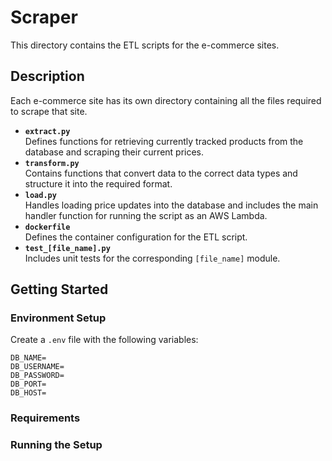 # Scraper
This directory contains the ETL scripts for the e-commerce sites.

## Description
Each e-commerce site has its own directory containing all the files required to scrape that site.
- **`extract.py`**  
  Defines functions for retrieving currently tracked products from the database and scraping their current prices.
- **`transform.py`**  
  Contains functions that convert data to the correct data types and structure it into the required format.
- **`load.py`**  
  Handles loading price updates into the database and includes the main handler function for running the script as an AWS Lambda.
- **`dockerfile`**  
  Defines the container configuration for the ETL script.
- **`test_[file_name].py`**  
  Includes unit tests for the corresponding `[file_name]` module.

## Getting Started

### Environment Setup
Create a `.env` file with the following variables:

```env
DB_NAME=
DB_USERNAME=
DB_PASSWORD=
DB_PORT=
DB_HOST=
```

### Requirements

### Running the Setup
